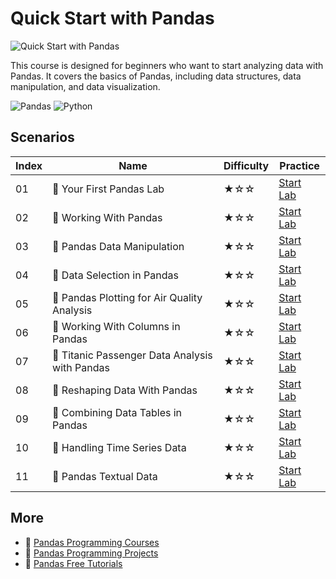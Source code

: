 # Quick Start with Pandas

![Quick Start with Pandas](https://cover-creator.appbot.io/quick-start-with-pandas.png)

This course is designed for beginners who want to start analyzing data with Pandas. It covers the basics of Pandas, including data structures, data manipulation, and data visualization.

![Pandas](https://img.shields.io/badge/Pandas-whitesmoke?style=for-the-badge&logo=pandas)
![Python](https://img.shields.io/badge/Python-whitesmoke?style=for-the-badge&logo=python)


## Scenarios

|   Index | Name                                          | Difficulty   | Practice                                                            |
|---------|-----------------------------------------------|--------------|---------------------------------------------------------------------|
|      01 | 📖 Your First Pandas Lab                       | ★☆☆          | <a target='_blank' href='https://labex.io/labs/92727'>Start Lab</a> |
|      02 | 📖 Working With Pandas                         | ★☆☆          | <a target='_blank' href='https://labex.io/labs/65430'>Start Lab</a> |
|      03 | 📖 Pandas Data Manipulation                    | ★☆☆          | <a target='_blank' href='https://labex.io/labs/65431'>Start Lab</a> |
|      04 | 📖 Data Selection in Pandas                    | ★☆☆          | <a target='_blank' href='https://labex.io/labs/65432'>Start Lab</a> |
|      05 | 📖 Pandas Plotting for Air Quality Analysis    | ★☆☆          | <a target='_blank' href='https://labex.io/labs/65433'>Start Lab</a> |
|      06 | 📖 Working With Columns in Pandas              | ★☆☆          | <a target='_blank' href='https://labex.io/labs/65434'>Start Lab</a> |
|      07 | 📖 Titanic Passenger Data Analysis with Pandas | ★☆☆          | <a target='_blank' href='https://labex.io/labs/65435'>Start Lab</a> |
|      08 | 📖 Reshaping Data With Pandas                  | ★☆☆          | <a target='_blank' href='https://labex.io/labs/65436'>Start Lab</a> |
|      09 | 📖 Combining Data Tables in Pandas             | ★☆☆          | <a target='_blank' href='https://labex.io/labs/65437'>Start Lab</a> |
|      10 | 📖 Handling Time Series Data                   | ★☆☆          | <a target='_blank' href='https://labex.io/labs/65438'>Start Lab</a> |
|      11 | 📖 Pandas Textual Data                         | ★☆☆          | <a target='_blank' href='https://labex.io/labs/65439'>Start Lab</a> |

## More

- 🔗 [Pandas Programming Courses](https://github.com/labex-labs/awesome-programming-courses)
- 🔗 [Pandas Programming Projects](https://github.com/labex-labs/awesome-programming-projects)
- 🔗 [Pandas Free Tutorials](https://github.com/labex-labs/pandas-free-tutorials)

